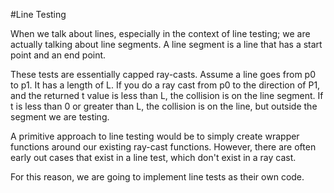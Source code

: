#Line Testing

When we talk about lines, especially in the context of line testing; we are actually talking about line segments. A line segment is a line that has a start point and an end point.

These tests are essentially capped ray-casts. Assume a line goes from p0 to p1. It has a length of L. If you do a ray cast from p0 to the direction of P1, and the returned t value is less than L, the collision is on the line segment. If t is less than 0 or greater than L, the collision is on the line, but outside the segment we are testing. 

A primitive approach to line testing would be to simply create wrapper functions around our existing ray-cast functions. However, there are often early out cases that exist in a line test, which don't exist in a ray cast.

For this reason, we are going to implement line tests as their own code. 